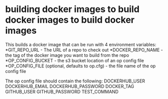 # building docker images to build docker images to build docker images
This builds a docker image that can be run with 4 environment variables:
*GIT_REPO_URL - The URL of a repo to check out
*DOCKER_REPO_NAME - the tag of the docker image you want to build from the repo
*OP_CONFIG_BUCKET - the s3 bucket location of an op config file
*OP_CONFIG_FILE (optional, defaults to op.cfg) - the file name of the op config file

The op config file should contain the following:
DOCKERHUB_USER
DOCKERHUB_EMAIL
DOCKERHUB_PASSWORD
DOCKER_TAG
GITHUB_USER
GITHUB_PASSWORD
TEST_COMMAND
